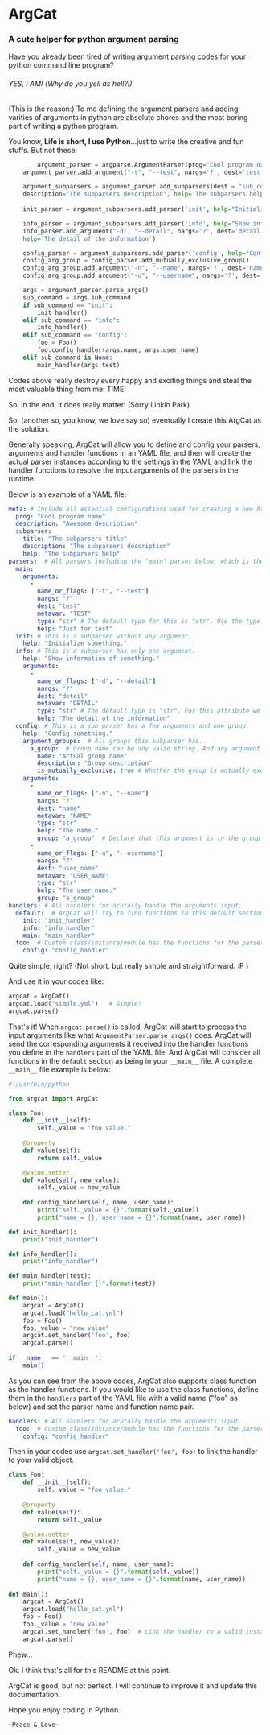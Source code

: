# ArgCat

### A cute helper for python argument parsing

Have you already been tired of writing argument parsing codes for your python command line program? 

###### YES, I AM! (Why do you yell as hell?!) 

(This is the reason:) To me defining the argument parsers and adding varities of arguments in python are absolute chores and the most boring part of writing a python program. 

You know, __Life is short, I use Python__...just to write the creative and fun stuffs. But not these:

```python
		argument_parser = argparse.ArgumentParser(prog='Cool program name', description='Awesome description')
    argument_parser.add_argument("-t", "--test", nargs='?', dest='test', metavar='TEST', type=str, help='Just for test')

    argument_subparsers = argument_parser.add_subparsers(dest = "sub_command", title='The subparsers title"', 
    description="The subparsers description", help='The subparsers help')
    
    init_parser = argument_subparsers.add_parser('init', help="Initialize something.")

    info_parser = argument_subparsers.add_parser('info', help="Show information of something.")
    info_parser.add_argument("-d", "--detail", nargs='?', dest='detail', metavar='DETAIL', type=str, 
    help='The detail of the information')

    config_parser = argument_subparsers.add_parser('config', help="Config something.")
    config_arg_group = config_parser.add_mutually_exclusive_group()
    config_arg_group.add_argument("-n", "--name", nargs='?', dest='name', metavar='NAME', type=str, help='The name.')
    config_arg_group.add_argument("-u", "--username", nargs='?', dest='user_name', metavar='USER_NAME', type=str, help='The user name.')

    args = argument_parser.parse_args()
    sub_command = args.sub_command
    if sub_command == "init":
        init_handler()
    elif sub_command == "info":
        info_handler()
    elif sub_command == "config":
        foo = Foo()
        foo.config_handler(args.name, args.user_name)
    elif sub_command is None:
        main_handler(args.test)
```

Codes above really destroy every happy and exciting things and steal the most valuable thing from me: TIME!

So, in the end, it does really matter! (Sorry Linkin Park) 

So, (another so, you know, we love say so) eventually I create this ArgCat as the solution.

Generally speaking, ArgCat will allow you to define and config your parsers, arguments and handler functions in an YAML file, and then will create the actual parser instances according to the settings in the YAML and link the handler functions to resolve the input arguments of the parsers in the runtime. 

Below is an example of a YAML file:

```yaml
meta: # Include all essential configurations used for creating a new ArgumentParser.
  prog: "Cool program name"
  description: "Awesome description"
  subparser:
    title: "The subparsers title"
    description: "The subparsers description"
    help: "The subparsers help"
parsers:  # All parsers including the "main" parser below, which is the very first parser created by argparse.ArgumentParser()
  main:
    arguments:
      -
        name_or_flags: ["-t", "--test"]
        nargs: "?"
        dest: "test"
        metavar: "TEST"
        type: "str" # The default type for this is "str". Use the type's lexical name here and ArgCat will try to convert it to the type object.
        help: "Just for test"
  init: # This is a subparser without any argument.
    help: "Initialize something."
  info: # This is a subparser has only one argument.
    help: "Show information of something."
    arguments:
      -
        name_or_flags: ["-d", "--detail"]
        nargs: "?"
        dest: "detail"
        metavar: "DETAIL"
        type: "str" # The default type is "str". For this attribute we need to generate the right type from this type string when loading this file.
        help: "The detail of the information"
  config: # This is a sub parser has a few arguments and one group.
    help: "Config something."
    argument_groups:  # All groups this subparser has.
      a_group:  # Group name can be any valid string. And any argument in the group should declare this in its argument config.
        name: "Actual group name"
        description: "Group description"
        is_mutually_exclusive: true # Whether the group is mutually exclusive.
    arguments:
      -
        name_or_flags: ["-n", "--name"]
        nargs: "?"
        dest: "name"
        metavar: "NAME"
        type: "str"
        help: "The name."
        group: "a_group"  # Declare that this argument is in the group whose name is "a_group" declared above.
      - 
        name_or_flags: ["-u", "--username"]
        nargs: "?"
        dest: "user_name"
        metavar: "USER_NAME"
        type: "str" 
        help: "The user name."
        group: "a_group"
handlers: # All handlers for acutally handle the arguments input.
  default:  # ArgCat will try to find functions in this default section in __main__
    init: "init_handler"
    info: "info_handler"
    main: "main_handler"
  foo:  # Custom class/instance/module has the functions for the parsers. This must be set before parse() being called.
    config: "config_handler"
```

Quite simple, right? (Not short, but really simple and straightforward. :P )

And use it in your codes like:

```python
argcat = ArgCat()
argcat.load("simple.yml")	# Simple!
argcat.parse()
```

That's it! When `argcat.parse()` is called, ArgCat will start to process the input arguments like what `ArgumentParser.parse_args()` does. ArgCat will send the corresponding arguments it received into the handler functions you define in the `handlers` part of the YAML file. And ArgCat will consider all functions in the `default` section as being in your `__main__` file. A complete `__main__` file example is below:

```python
#!/usr/bin/python

from argcat import ArgCat

class Foo:
    def __init__(self):
        self._value = "foo value."
    
    @property
    def value(self):
        return self._value

    @value.setter
    def value(self, new_value):
        self._value = new_value
    
    def config_handler(self, name, user_name):
        print("self._value = {}".format(self._value))
        print("name = {}, user_name = {}".format(name, user_name))

def init_handler():
    print("init_handler")

def info_handler():
    print("info_handler")

def main_handler(test):
    print("main_handler {}".format(test))

def main():
    argcat = ArgCat()
    argcat.load("hello_cat.yml")
    foo = Foo()
    foo._value = "new value"
    argcat.set_handler('foo', foo)
    argcat.parse()
    
if __name__ == '__main__':
    main()
```

As you can see from the above codes, ArgCat also supports class function as the handler functions. If you would like to use the class functions, define them in the `handlers` part of the YAML file with a valid name ("foo" as below) and set the parser name and function name pair. 

```yaml
handlers: # All handlers for acutally handle the arguments input.
  foo:  # Custom class/instance/module has the functions for the parsers. This must be set before parse() being called.
    config: "config_handler"
```

Then in your codes use `argcat.set_handler('foo', foo)` to link the handler to your valid object.

```python
class Foo:
    def __init__(self):
        self._value = "foo value."
    
    @property
    def value(self):
        return self._value

    @value.setter
    def value(self, new_value):
        self._value = new_value
    
    def config_handler(self, name, user_name):
        print("self._value = {}".format(self._value))
        print("name = {}, user_name = {}".format(name, user_name))
        
def main():
    argcat = ArgCat()
    argcat.load("hello_cat.yml")
    foo = Foo()
    foo._value = "new value"
    argcat.set_handler('foo', foo)	# Link the handler to a valid instance object.
    argcat.parse()
```

Phew...

Ok. I think that's all for this README at this point. 

ArgCat is good, but not perfect. I will continue to improve it and update this documentation.

Hope you enjoy coding in Python.

`~Peace & Love~`

